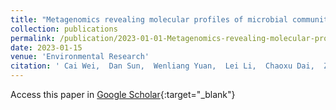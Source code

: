 ```yaml
---
title: "Metagenomics revealing molecular profiles of microbial community structure and metabolic capacity in Bamucuo lake, Tibet"
collection: publications
permalink: /publication/2023-01-01-Metagenomics-revealing-molecular-profiles-of-microbial-community-structure-and-metabolic-capacity-in-Bamucuo-lake-Tibet
date: 2023-01-15
venue: 'Environmental Research'
citation: ' Cai Wei,  Dan Sun,  Wenliang Yuan,  Lei Li,  Chaoxu Dai,  Zuozhou Chen,  Xiaomin Zeng,  Shihang Wang,  Yuyang Zhang,  Shouwen Jiang,  Zhichao Wu,  Dong Liu,  Linhua Jiang,  Sihua Peng, &quot;Metagenomics revealing molecular profiles of microbial community structure and metabolic capacity in Bamucuo lake, Tibet.&quot; Environmental Research, 2023.'
---
```

Access this paper in [Google Scholar](https://scholar.google.com/scholar?q=Metagenomics+revealing+molecular+profiles+of+microbial+community+structure+and+metabolic+capacity+in+Bamucuo+lake,+Tibet){:target="_blank"}
